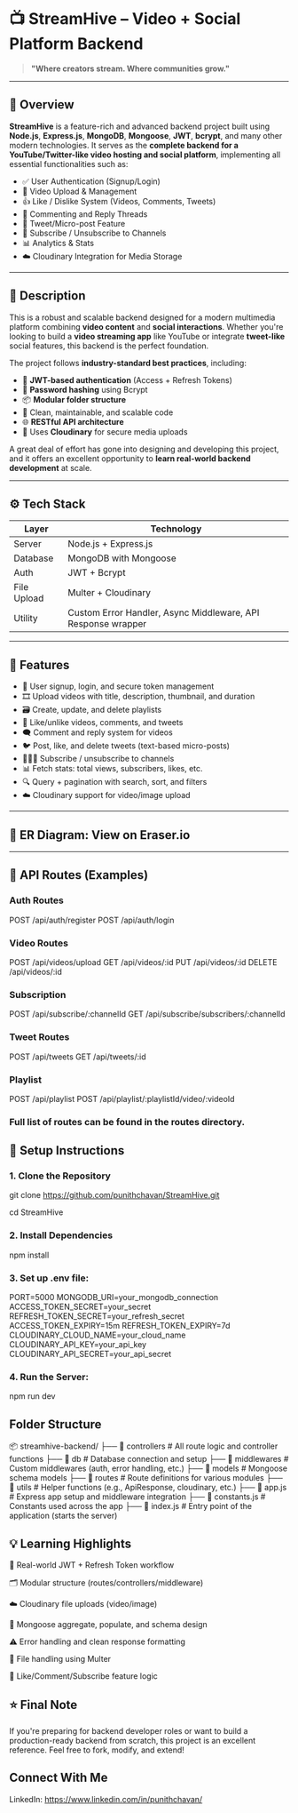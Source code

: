 # 📺 StreamHive – Video + Social Platform Backend

> **"Where creators stream. Where communities grow."**

---

## 📌 Overview
**StreamHive** is a feature-rich and advanced backend project built using **Node.js**, **Express.js**, **MongoDB**, **Mongoose**, **JWT**, **bcrypt**, and many other modern technologies. It serves as the **complete backend for a YouTube/Twitter-like video hosting and social platform**, implementing all essential functionalities such as:
- ✅ User Authentication (Signup/Login)
- 🎥 Video Upload & Management
- 👍 Like / Dislike System (Videos, Comments, Tweets)
- 💬 Commenting and Reply Threads
- 📣 Tweet/Micro-post Feature
- 🔔 Subscribe / Unsubscribe to Channels
- 📊 Analytics & Stats
- ☁️ Cloudinary Integration for Media Storage
  
---

## 🚀 Description

This is a robust and scalable backend designed for a modern multimedia platform combining **video content** and **social interactions**. Whether you're looking to build a **video streaming app** like YouTube or integrate **tweet-like** social features, this backend is the perfect foundation.

The project follows **industry-standard best practices**, including:

- 🔐 **JWT-based authentication** (Access + Refresh Tokens)
- 🧂 **Password hashing** using Bcrypt
- 📦 **Modular folder structure**
- 🧼 Clean, maintainable, and scalable code
- 🌐 **RESTful API architecture**
- 📁 Uses **Cloudinary** for secure media uploads

A great deal of effort has gone into designing and developing this project, and it offers an excellent opportunity to **learn real-world backend development** at scale.

---

## ⚙️ Tech Stack

| Layer       | Technology |
|-------------|------------|
| Server      | Node.js + Express.js |
| Database    | MongoDB with Mongoose |
| Auth        | JWT + Bcrypt |
| File Upload | Multer + Cloudinary |
| Utility     | Custom Error Handler, Async Middleware, API Response wrapper |

---

## 🧩 Features

- 🔑 User signup, login, and secure token management
- 🎞️ Upload videos with title, description, thumbnail, and duration
- 🗃️ Create, update, and delete playlists
- 🔄 Like/unlike videos, comments, and tweets
- 🗨️ Comment and reply system for videos
- 🐦 Post, like, and delete tweets (text-based micro-posts)
- 🧑‍🤝‍🧑 Subscribe / unsubscribe to channels
- 📊 Fetch stats: total views, subscribers, likes, etc.
- 🔍 Query + pagination with search, sort, and filters
- ☁️ Cloudinary support for video/image upload

---

## 📸 ER Diagram: View on Eraser.io



---

## 🔐 API Routes (Examples)

### Auth Routes
POST   /api/auth/register
POST   /api/auth/login

### Video Routes
POST   /api/videos/upload
GET    /api/videos/:id
PUT    /api/videos/:id
DELETE /api/videos/:id

### Subscription
POST   /api/subscribe/:channelId
GET    /api/subscribe/subscribers/:channelId

### Tweet Routes
POST   /api/tweets
GET    /api/tweets/:id

### Playlist
POST   /api/playlist
POST   /api/playlist/:playlistId/video/:videoId

### Full list of routes can be found in the routes directory.

## 🔧 Setup Instructions

### 1. Clone the Repository

git clone https://github.com/punithchavan/StreamHive.git

cd StreamHive

### 2. Install Dependencies

npm install

### 3. Set up .env file:

PORT=5000
MONGODB_URI=your_mongodb_connection
ACCESS_TOKEN_SECRET=your_secret
REFRESH_TOKEN_SECRET=your_refresh_secret
ACCESS_TOKEN_EXPIRY=15m
REFRESH_TOKEN_EXPIRY=7d
CLOUDINARY_CLOUD_NAME=your_cloud_name
CLOUDINARY_API_KEY=your_api_key
CLOUDINARY_API_SECRET=your_api_secret

### 4. Run the Server:
npm run dev

## Folder Structure

📦 streamhive-backend/
├── 📁 controllers       # All route logic and controller functions
├── 📁 db                # Database connection and setup
├── 📁 middlewares       # Custom middlewares (auth, error handling, etc.)
├── 📁 models            # Mongoose schema models
├── 📁 routes            # Route definitions for various modules
├── 📁 utils             # Helper functions (e.g., ApiResponse, cloudinary, etc.)
├── 📄 app.js            # Express app setup and middleware integration
├── 📄 constants.js      # Constants used across the app
├── 📄 index.js          # Entry point of the application (starts the server)

## 💡 Learning Highlights

🔐 Real-world JWT + Refresh Token workflow

🗂️ Modular structure (routes/controllers/middleware)

☁️ Cloudinary file uploads (video/image)

🧠 Mongoose aggregate, populate, and schema design

⚠️ Error handling and clean response formatting

📁 File handling using Multer

🔄 Like/Comment/Subscribe feature logic

## ⭐ Final Note

If you're preparing for backend developer roles or want to build a production-ready backend from scratch, this project is an excellent reference. Feel free to fork, modify, and extend!

## Connect With Me

LinkedIn: https://www.linkedin.com/in/punithchavan/

